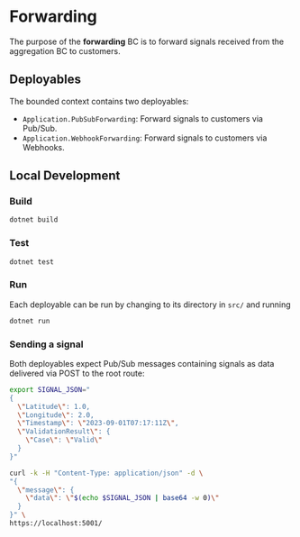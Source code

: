 # Forwarding

The purpose of the **forwarding** BC is to forward 
signals received from the aggregation BC to customers.

## Deployables

The bounded context contains two deployables:

- `Application.PubSubForwarding`: Forward signals to customers via Pub/Sub.
- `Application.WebhookForwarding`: Forward signals to customers via Webhooks.

## Local Development

### Build

```bash
dotnet build
```

### Test

```bash
dotnet test
```

### Run
Each deployable can be run by changing to its directory in `src/`
and running
```bash
dotnet run
```

### Sending a signal

Both deployables expect Pub/Sub messages containing signals as data
delivered via POST to the root route:
```bash
export SIGNAL_JSON="
{
  \"Latitude\": 1.0,
  \"Longitude\": 2.0,
  \"Timestamp\": \"2023-09-01T07:17:11Z\",
  \"ValidationResult\": {
    \"Case\": \"Valid\"
  }
}"

curl -k -H "Content-Type: application/json" -d \
"{
  \"message\": {
    \"data\": \"$(echo $SIGNAL_JSON | base64 -w 0)\"
  }
}" \
https://localhost:5001/
```